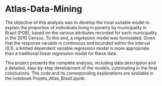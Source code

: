 # Atlas-Data-Mining

The objective of this analysis was to develop the most suitable model to explain the proportion of individuals living in poverty by municipality in Brazil (POB), based on the various attributes recorded for each municipality in the 2010 Census. To this end, a regression model was formulated. Given that the response variable is continuous and bounded within the interval (0,1), a limited dependent variable regression model is more appropriate than a traditional linear regression model for these data.

This project presents the complete analysis, including data description and a detailed, step-by-step development of the models, culminating in the final conclusions. The code and its corresponding explanations are available in the notebook Projeto_Atlas_Brasil.ipynb.

